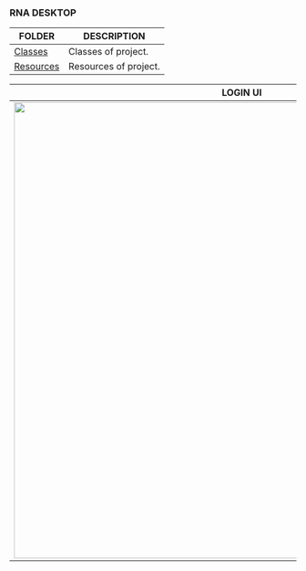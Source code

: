 
### RNA DESKTOP ###


FOLDER         | DESCRIPTION
------------ | -------------
[Classes](https://github.com/eftalyurtseven/DestiYazilim/tree/master/RNAPOS/DESKTOP/BarcoS/BarcoS/Classes) | Classes of  project.
[Resources](https://github.com/eftalyurtseven/DestiYazilim/tree/master/RNAPOS/DESKTOP/BarcoS/BarcoS/Resources) |Resources of project.

LOGIN UI       | 
------------|
<img src="https://i.hizliresim.com/kW815r.png" width="800">  |
